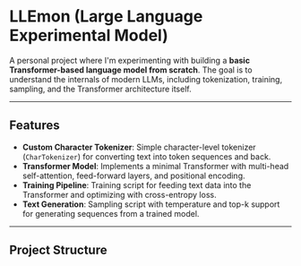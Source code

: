 # LLEmon (Large Language Experimental Model)

A personal project where I'm experimenting with building a **basic Transformer-based language model from scratch**. The goal is to understand the internals of modern LLMs, including tokenization, training, sampling, and the Transformer architecture itself. 

---

## Features

- **Custom Character Tokenizer**: Simple character-level tokenizer (`CharTokenizer`) for converting text into token sequences and back.  
- **Transformer Model**: Implements a minimal Transformer with multi-head self-attention, feed-forward layers, and positional encoding.  
- **Training Pipeline**: Training script for feeding text data into the Transformer and optimizing with cross-entropy loss.  
- **Text Generation**: Sampling script with temperature and top-k support for generating sequences from a trained model.  

---

## Project Structure
